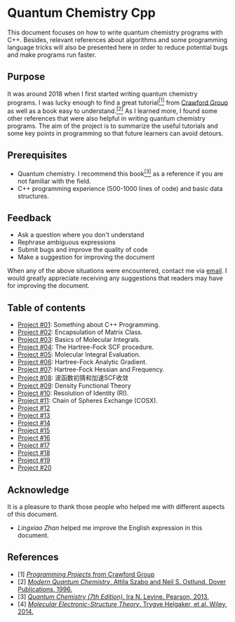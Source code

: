 # Quantum Chemistry Cpp

This document focuses on how to write quantum chemistry programs with C++. Besides, relevant references about algorithms and some programming language tricks will also be presented here in order to reduce potential bugs and make programs run faster.

## Purpose
It was around 2018 when I first started writing quantum chemistry programs. I was lucky enough to find a great tutorial[<sup>[1]</sup>](#ref1) from [Crawford Group](https://crawford.chem.vt.edu) as well as a book easy to understand.[<sup>[2]</sup>](#ref2) As I learned more, I found some other references that were also helpful in writing quantum chemistry programs. The aim of the project is to summarize the useful tutorials and some key points in programming so that future learners can avoid detours.

## Prerequisites
* Quantum chemistry. I recommend this book[<sup>[3]</sup>](#ref3) as a reference if you are not familiar with the field.
* C++ programming experience (500-1000 lines of code) and basic data structures.

## Feedback
* Ask a question where you don't understand
* Rephrase ambiguous expressions
* Submit bugs and improve the quality of code
* Make a suggestion for improving the document

When any of the above situations were encountered, contact me via [email](mailto:rudin.jiang@gmail.com). I would greatly appreciate receiving any suggestions that readers may have for improving the document.

## Table of contents
- [Project #01](https://github.com/rudin-jiang/QuantumChemistryCpp/tree/master/Project%2301): Something about C++ Programming.
- [Project #02](https://github.com/rudin-jiang/QuantumChemistryCpp/tree/master/Project%2302): Encapsulation of Matrix Class.
- [Project #03](https://github.com/rudin-jiang/QuantumChemistryCpp/tree/master/Project%2303): Basics of Molecular Integrals.
- [Project #04](https://github.com/rudin-jiang/QuantumChemistryCpp/tree/master/Project%2304): The Hartree-Fock SCF procedure.
- [Project #05](https://github.com/rudin-jiang/QuantumChemistryCpp/tree/master/Project%2305): Molecular Integral Evaluation.
- [Project #06](https://github.com/rudin-jiang/QuantumChemistryCpp/tree/master/Project%2306): Hartree-Fock Analytic Gradient.
- [Project #07](https://github.com/rudin-jiang/QuantumChemistryCpp/tree/master/Project%2307): Hartree-Fock Hessian and Frequency.
- [Project #08](https://github.com/rudin-jiang/QuantumChemistryCpp/tree/master/Project%2308): 波函数初猜和加速SCF收敛
- [Project #09](https://github.com/rudin-jiang/QuantumChemistryCpp/tree/master/Project%2309): Density Functional Theory
- [Project #10](https://github.com/rudin-jiang/QuantumChemistryCpp/tree/master/Project%2310): Resolution of Identity (RI).
- [Project #11](https://github.com/rudin-jiang/QuantumChemistryCpp/tree/master/Project%2311): Chain of Spheres Exchange (COSX).
- [Project #12](https://github.com/rudin-jiang/QuantumChemistryCpp/tree/master/Project%2312)
- [Project #13](https://github.com/rudin-jiang/QuantumChemistryCpp/tree/master/Project%2313)
- [Project #14](https://github.com/rudin-jiang/QuantumChemistryCpp/tree/master/Project%2314)
- [Project #15](https://github.com/rudin-jiang/QuantumChemistryCpp/tree/master/Project%2315)
- [Project #16](https://github.com/rudin-jiang/QuantumChemistryCpp/tree/master/Project%2316)
- [Project #17](https://github.com/rudin-jiang/QuantumChemistryCpp/tree/master/Project%2317)
- [Project #18](https://github.com/rudin-jiang/QuantumChemistryCpp/tree/master/Project%2318)
- [Project #19](https://github.com/rudin-jiang/QuantumChemistryCpp/tree/master/Project%2319)
- [Project #20](https://github.com/rudin-jiang/QuantumChemistryCpp/tree/master/Project%2320)


## Acknowledge
It is a pleasure to thank those people who helped me with different aspects of this document.
- *Lingxiao Zhan* helped me improve the English expression in this document.
<!-- - *Luoyan Yu* helped me review this document. -->

## References
* <a id="ref1"></a> [1] [*Programming Projects* from Crawford Group](https://github.com/CrawfordGroup/ProgrammingProjects)
* <a id="ref2"></a> [2] [*Modern Quantum Chemistry*. Attila Szabo and Neil S. Ostlund. Dover Publications, 1996.](https://www.amazon.com/Modern-Quantum-Chemistry-Introduction-Electronic/dp/0486691861)
* <a id="ref3"></a> [3] [*Quantum Chemistry (7th Edition)*. Ira N. Levine. Pearson, 2013.](https://www.amazon.com/Quantum-Chemistry-7th-Ira-Levine/dp/0321803450)
* <a id="ref4"></a> [4] [*Molecular Electronic-Structure Theory*. Trygve Helgaker, et al. Wiley, 2014.](https://www.amazon.com/Molecular-Electronic-Structure-Theory-Trygve-Helgaker/dp/1118531477)



